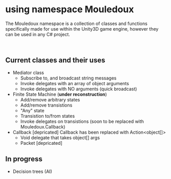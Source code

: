 # using namespace Mouledoux
The Mouledoux namespace is a collection of classes and functions specifically made for use within the Unity3D game engine, however they can be used in any C# project.

<br>

## Current classes and their uses
- Mediator class
  - Subscribe to, and broadcast string messages
  - Invoke delegates with an array of object arguments
  - Invoke delegates with NO arguments (quick broadcast)
- Finite State Machine (**under reconstruction**)
  - Add/remove arbitrary states
  - Add/remove transistions
  - "Any" state
  - Transistion to/from states 
  - Invoke delegates on transistions (soon to be replaced with Mouledoux.Callback)
- Callback [depricated] Callback has been replaced with Action<object[]>
  - Void delegate that takes object[] args
  - Packet [depricated]

## In progress
- Decision trees (AI)

